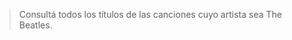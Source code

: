 > Consultá todos los títulos de las canciones cuyo artista sea The Beatles. 

<div
  class='mu-sql-table'
  data-name='canciones'
  data-columns='[{"name": "id_cancion", "pk": true}, "titulo", "album", {"name": "id_artista", "fk": true}]'
  data-rows='[
    [1, "Bohemian rhapsody", "A night at the Opera", 1], 
    [2, "I want to break bree", "The works", 1],
    [3, "Can`t buy me love", "A hard day`s night", 2],
    [4, "Blackbird", "The Beatles", 2],
    [5, "A hard day`s night", "A hard day`s night", 2],
    [6, "Baby on board", "Más grandes que Jesús", 3]
  ]'>
</div>

<div
  class='mu-sql-table'
  data-name='artistas'
  data-columns='[{"name": "id_artista", "pk": true}, "nombre", "integrantes", "genero"]'
  data-rows='[
    [1, "Queen", "Freddie Mercury, Brian May, Roger Taylor, John Deacon", "rock"], 
    [2, "The Beatles", "John Lennon, Paul McCartney, Ringo Starr, George Harrison", "rock, pop"],
    [3, "Los Borbotones", "Homero Simpson, Apu de Beumarche, Seymour Skinner, Barney Gómez", "folklore"]
  ]'>
</div>

